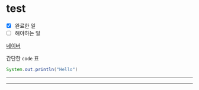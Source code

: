 # test
- [x] 완료한 일
- [ ] 해야하는 일

[네이버](https://www.naver.com)

간단한 `code` 표
``` java
System.out.println("Hello")
```

***

---
